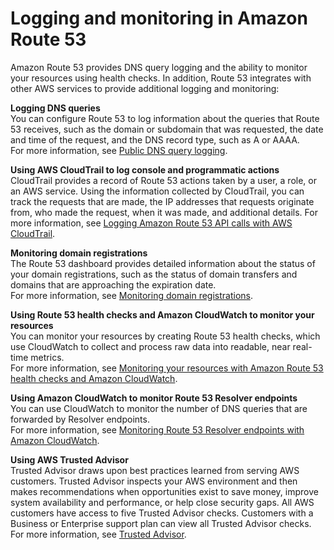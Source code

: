 # Logging and monitoring in Amazon Route 53<a name="logging-monitoring"></a>

Amazon Route 53 provides DNS query logging and the ability to monitor your resources using health checks\. In addition, Route 53 integrates with other AWS services to provide additional logging and monitoring:

**Logging DNS queries**  
You can configure Route 53 to log information about the queries that Route 53 receives, such as the domain or subdomain that was requested, the date and time of the request, and the DNS record type, such as A or AAAA\.  
For more information, see [Public DNS query logging](query-logs.md)\.

**Using AWS CloudTrail to log console and programmatic actions**  
CloudTrail provides a record of Route 53 actions taken by a user, a role, or an AWS service\. Using the information collected by CloudTrail, you can track the requests that are made, the IP addresses that requests originate from, who made the request, when it was made, and additional details\. For more information, see [Logging Amazon Route 53 API calls with AWS CloudTrail](logging-using-cloudtrail.md)\.

**Monitoring domain registrations**  
The Route 53 dashboard provides detailed information about the status of your domain registrations, such as the status of domain transfers and domains that are approaching the expiration date\.  
For more information, see [Monitoring domain registrations](monitoring-domain-registrations.md)\.

**Using Route 53 health checks and Amazon CloudWatch to monitor your resources**  
You can monitor your resources by creating Route 53 health checks, which use CloudWatch to collect and process raw data into readable, near real\-time metrics\.  
For more information, see [Monitoring your resources with Amazon Route 53 health checks and Amazon CloudWatch](monitoring-cloudwatch.md)\.

**Using Amazon CloudWatch to monitor Route 53 Resolver endpoints**  
You can use CloudWatch to monitor the number of DNS queries that are forwarded by Resolver endpoints\.  
For more information, see [Monitoring Route 53 Resolver endpoints with Amazon CloudWatch](monitoring-resolver-with-cloudwatch.md)\.

**Using AWS Trusted Advisor**  
Trusted Advisor draws upon best practices learned from serving AWS customers\. Trusted Advisor inspects your AWS environment and then makes recommendations when opportunities exist to save money, improve system availability and performance, or help close security gaps\. All AWS customers have access to five Trusted Advisor checks\. Customers with a Business or Enterprise support plan can view all Trusted Advisor checks\.  
For more information, see [Trusted Advisor](https://docs.aws.amazon.com/awssupport/latest/user/getting-started.html#trusted-advisor)\.